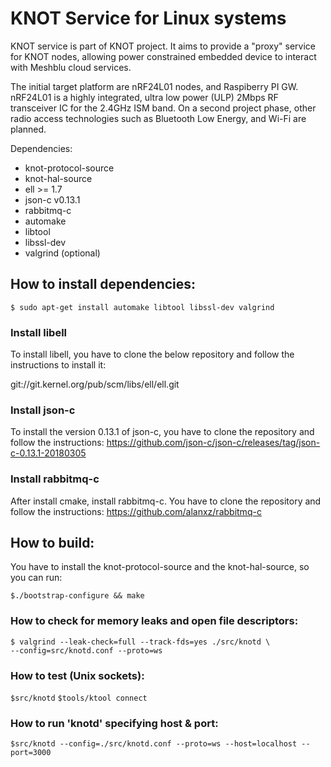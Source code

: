 # KNOT Service for Linux systems

KNOT service is part of KNOT project. It aims to provide a "proxy" service
for KNOT nodes, allowing power constrained embedded device to interact
with Meshblu cloud services.

The initial target platform are nRF24L01 nodes, and Raspiberry PI GW. nRF24L01
is a highly integrated, ultra low power (ULP) 2Mbps RF transceiver IC for the
2.4GHz ISM band. On a second project phase, other radio access technologies
such as Bluetooth Low Energy, and Wi-Fi are planned.

Dependencies:
- knot-protocol-source
- knot-hal-source
- ell >= 1.7
- json-c v0.13.1
- rabbitmq-c
- automake
- libtool
- libssl-dev
- valgrind (optional)

## How to install dependencies:

`$ sudo apt-get install automake libtool libssl-dev valgrind`

### Install libell
To install libell, you have to clone the below repository and follow the instructions to install it:

git://git.kernel.org/pub/scm/libs/ell/ell.git

### Install json-c

To install the version 0.13.1 of json-c, you have to clone the repository and follow the instructions:
https://github.com/json-c/json-c/releases/tag/json-c-0.13.1-20180305

### Install rabbitmq-c

After install cmake, install rabbitmq-c. You have to clone the repository and follow the instructions:
https://github.com/alanxz/rabbitmq-c

## How to build:
You have to install the knot-protocol-source and the knot-hal-source, so you can run:

`$./bootstrap-configure && make`

### How to check for memory leaks and open file descriptors:
```shell
$ valgrind --leak-check=full --track-fds=yes ./src/knotd \
--config=src/knotd.conf --proto=ws
```

### How to test (Unix sockets):

`$src/knotd`
`$tools/ktool connect`

### How to run 'knotd' specifying host & port:

`$src/knotd --config=./src/knotd.conf --proto=ws --host=localhost --port=3000`
